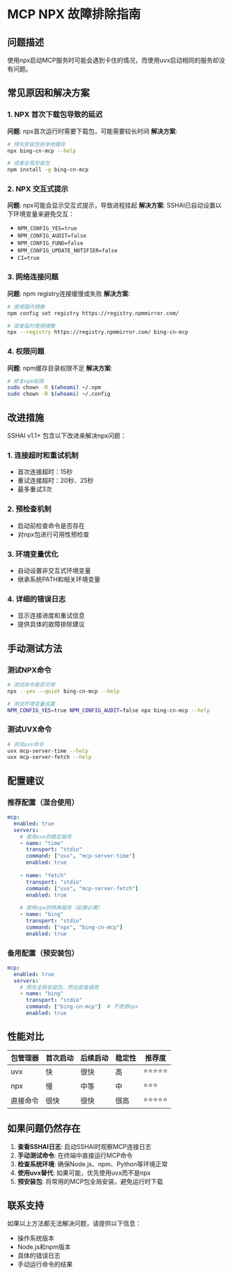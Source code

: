 # MCP NPX 故障排除指南

## 问题描述

使用npx启动MCP服务时可能会遇到卡住的情况，而使用uvx启动相同的服务却没有问题。

## 常见原因和解决方案

### 1. NPX 首次下载包导致的延迟

**问题**: npx首次运行时需要下载包，可能需要较长时间
**解决方案**:
```bash
# 预先安装包到本地缓存
npx bing-cn-mcp --help

# 或者全局安装包
npm install -g bing-cn-mcp
```

### 2. NPX 交互式提示

**问题**: npx可能会显示交互式提示，导致进程挂起
**解决方案**: SSHAI已自动设置以下环境变量来避免交互：
- `NPM_CONFIG_YES=true`
- `NPM_CONFIG_AUDIT=false`
- `NPM_CONFIG_FUND=false`
- `NPM_CONFIG_UPDATE_NOTIFIER=false`
- `CI=true`

### 3. 网络连接问题

**问题**: npm registry连接缓慢或失败
**解决方案**:
```bash
# 使用国内镜像
npm config set registry https://registry.npmmirror.com/

# 或者临时使用镜像
npx --registry https://registry.npmmirror.com/ bing-cn-mcp
```

### 4. 权限问题

**问题**: npm缓存目录权限不足
**解决方案**:
```bash
# 修复npm权限
sudo chown -R $(whoami) ~/.npm
sudo chown -R $(whoami) ~/.config
```

## 改进措施

SSHAI v1.1+ 包含以下改进来解决npx问题：

### 1. 连接超时和重试机制
- 首次连接超时：15秒
- 重试连接超时：20秒、25秒
- 最多重试3次

### 2. 预检查机制
- 启动前检查命令是否存在
- 对npx包进行可用性预检查

### 3. 环境变量优化
- 自动设置非交互式环境变量
- 继承系统PATH和相关环境变量

### 4. 详细的错误日志
- 显示连接进度和重试信息
- 提供具体的故障排除建议

## 手动测试方法

### 测试NPX命令
```bash
# 测试命令是否可用
npx --yes --quiet bing-cn-mcp --help

# 测试环境变量设置
NPM_CONFIG_YES=true NPM_CONFIG_AUDIT=false npx bing-cn-mcp --help
```

### 测试UVX命令
```bash
# 测试uvx命令
uvx mcp-server-time --help
uvx mcp-server-fetch --help
```

## 配置建议

### 推荐配置（混合使用）
```yaml
mcp:
  enabled: true
  servers:
    # 使用uvx的稳定服务
    - name: "time"
      transport: "stdio"
      command: ["uvx", "mcp-server-time"]
      enabled: true
      
    - name: "fetch"
      transport: "stdio"
      command: ["uvx", "mcp-server-fetch"]
      enabled: true
    
    # 使用npx的特殊服务（如果必需）
    - name: "bing"
      transport: "stdio"
      command: ["npx", "bing-cn-mcp"]
      enabled: true
```

### 备用配置（预安装包）
```yaml
mcp:
  enabled: true
  servers:
    # 预先全局安装包，然后直接调用
    - name: "bing"
      transport: "stdio"
      command: ["bing-cn-mcp"]  # 不使用npx
      enabled: true
```

## 性能对比

| 包管理器 | 首次启动 | 后续启动 | 稳定性 | 推荐度 |
|---------|---------|---------|--------|--------|
| uvx     | 快      | 很快    | 高     | ⭐⭐⭐⭐⭐ |
| npx     | 慢      | 中等    | 中     | ⭐⭐⭐ |
| 直接命令 | 很快    | 很快    | 很高   | ⭐⭐⭐⭐⭐ |

## 如果问题仍然存在

1. **查看SSHAI日志**: 启动SSHAI时观察MCP连接日志
2. **手动测试命令**: 在终端中直接运行MCP命令
3. **检查系统环境**: 确保Node.js、npm、Python等环境正常
4. **使用uvx替代**: 如果可能，优先使用uvx而不是npx
5. **预安装包**: 将常用的MCP包全局安装，避免运行时下载

## 联系支持

如果以上方法都无法解决问题，请提供以下信息：
- 操作系统版本
- Node.js和npm版本
- 具体的错误日志
- 手动运行命令的结果